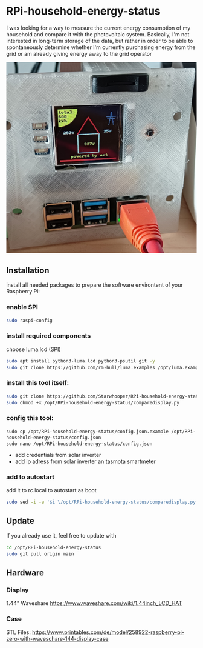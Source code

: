 # RPi-household-energy-status #

I was looking for a way to measure the current energy consumption of my household and compare it with the photovoltaic system.
Basically, I'm not interested in long-term storage of the data, but rather in order to be able to spontaneously determine whether I'm currently purchasing energy from the grid or am already giving energy away to the grid operator

![status](IMG20240326144308.jpg)

## Installation
install all needed packages to prepare the software environtent of your Raspberry Pi:

### enable SPI
```bash
sudo raspi-config
```

### install required components
choose luma.lcd (SPI)
```bash
sudo apt install python3-luma.lcd python3-psutil git -y
sudo git clone https://github.com/rm-hull/luma.examples /opt/luma.examples
```

### install this tool itself:
```bash
sudo git clone https://github.com/Starwhooper/RPi-household-energy-status /opt/RPi-household-energy-status
sudo chmod +x /opt/RPi-household-energy-status/comparedisplay.py
```

### config this tool:
```
sudo cp /opt/RPi-household-energy-status/config.json.example /opt/RPi-household-energy-status/config.json
sudo nano /opt/RPi-household-energy-status/config.json
```
* add credentials from solar inverter
* add ip adress from solar inverter an tasmota smartmeter

### add to autostart ###
add it to rc.local to autostart as boot
```bash
sudo sed -i -e '$i \/opt/RPi-household-energy-status/comparedisplay.py --rotate 2 --display=st7735 --interface=spi --spi-bus-speed=16000000 --gpio-reset=27 --gpio-data-command=25 --gpio-backlight=24 --width=128 --height=128 --bgr --h-offset=1 --v-offset=2 --backlight-active=high &\n' /etc/rc.local
```

## Update
If you already use it, feel free to update with
```bash
cd /opt/RPi-household-energy-status
sudo git pull origin main
```

## Hardware
### Display
1.44" Waveshare
https://www.waveshare.com/wiki/1.44inch_LCD_HAT
### Case
STL Files: https://www.printables.com/de/model/258922-raspberry-pi-zero-with-waveschare-144-display-case
